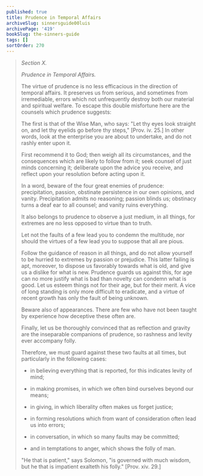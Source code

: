 ```yaml
---
published: true
title: Prudence in Temporal Affairs
archiveSlug: sinnersguide00luis
archivePage: '419'
bookSlug: the-sinners-guide
tags: []
sortOrder: 270
---
```


> *Section X.*
> 
> *Prudence in Temporal Affairs.*
> 
> The virtue of prudence is no less efficacious in the direction of temporal affairs. It preserves us from serious, and sometimes from irremediable, errors which not unfrequently destroy both our material and spiritual welfare. To escape this double misfortune here are the counsels which prudence suggests:
> 
> The first is that of the Wise Man, who says: "Let thy eyes look straight on, and let thy eyelids go before thy steps," [Prov. iv. 25.] In other words, look at the enterprise you are about to undertake, and do not rashly enter upon it.
> 
> First recommend it to God; then weigh all its circumstances, and the consequences which are likely to follow from it; seek counsel of just minds concerning it; deliberate upon the advice you receive, and reflect upon your resolution before acting upon it.
> 
> In a word, beware of the four great enemies of prudence: precipitation, passion, obstinate persistence in our own opinions, and vanity. Precipitation admits no reasoning; passion blinds us; obstinacy turns a deaf ear to all counsel; and vanity ruins everything.
> 
> It also belongs to prudence to observe a just medium, in all things, for extremes are no less opposed to virtue than to truth.
> 
> Let not the faults of a few lead you to condemn the multitude, nor should the virtues of a few lead you to suppose that all are pious.
> 
> Follow the guidance of reason in all things, and do not allow yourself to be hurried to extremes by passion or prejudice. This latter failing is apt, moreover, to dispose us favorably towards what is old, and give us a dislike for what is new. Prudence guards us against this, for age can no more justify what is bad than novelty can condemn what is good. Let us esteem things not for their age, but for their merit. A vice of long standing is only more difficult to eradicate, and a virtue of recent growth has only the fault of being unknown.
> 
> Beware also of appearances. There are few who have not been taught by experience how deceptive these often are.
> 
> Finally, let us be thoroughly convinced that as reflection and gravity are the inseparable companions of prudence, so rashness and levity ever accompany folly.
> 
> Therefore, we must guard against these two faults at all times, but particularly in the following cases:
> 
> * in believing everything that is reported, for this indicates levity of mind;
> 
> * in making promises, in which we often bind ourselves beyond our means;
> 
> * in giving, in which liberality often makes us forget justice;
> 
> * in forming resolutions which from want of consideration often lead us into errors;
> 
> * in conversation, in which so many faults may be committed;
> 
> * and in temptations to anger, which shows the folly of man.
> 
> "He that is patient," says Solomon, "is governed with much wisdom, but he that is impatient exalteth his folly." [Prov. xiv. 29.]
